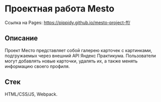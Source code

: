 # Проектная работа Mesto
Ссылка на Pages: https://pippidy.github.io/mesto-project-ff/

## Описание
Проект Место представляет собой галерею карточек с картинками, подгружаемых через внешний API Яндекс Практикума. Пользователи могут добавлять новые карточки, удалять их, а также менять информацию своего профиля.

## Стек
HTML/CSS/JS, Webpack.